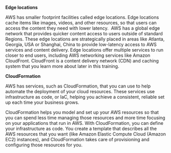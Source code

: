 
**Edge locations**

AWS has smaller footprint facilities called edge locations. Edge locations cache items like images, videos, and other resources, so that users can access the content they need with lower latency. 
AWS has a global edge network that provides quicker content access to users outside of standard Regions. These edge locations are strategically placed in areas like Atlanta, Georgia, USA or Shanghai, China to provide low-latency access to AWS services and content delivery. Edge locations offer multiple services to run closer to end users, including AWS networking services like Amazon CloudFront. CloudFront is a content delivery network (CDN) and caching system that you learn more about later in this training.


**CloudFormation**

AWS has services, such as CloudFormation, that you can use to help automate the deployment of your cloud resources. These services use infrastructure as code, or IaC, helping you achieve a consistent, reliable set up each time your business grows.

CloudFormation helps you model and set up your AWS resources so that you can spend less time managing those resources and more time focusing on your applications that run in AWS. With CloudFormation, you can define your infrastructure as code. You create a template that describes all the AWS resources that you want (like Amazon Elastic Compute Cloud (Amazon EC2) instances), and CloudFormation takes care of provisioning and configuring those resources for you.

